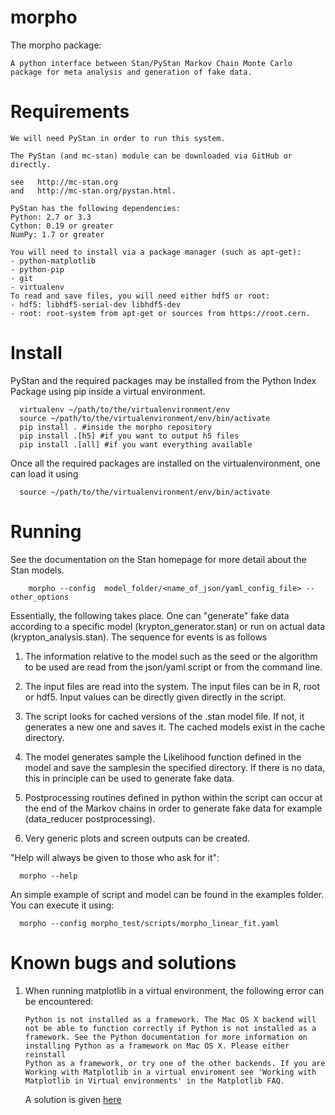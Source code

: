 morpho
======
The morpho package:

    A python interface between Stan/PyStan Markov Chain Monte Carlo package for meta analysis and generation of fake data.


Requirements
======
	We will need PyStan in order to run this system.

	The PyStan (and mc-stan) module can be downloaded via GitHub or directly.

	see   http://mc-stan.org
	and   http://mc-stan.org/pystan.html.

	PyStan has the following dependencies:
	Python: 2.7 or 3.3
	Cython: 0.19 or greater
	NumPy: 1.7 or greater

	You will need to install via a package manager (such as apt-get):
	- python-matplotlib
	- python-pip
	- git
	- virtualenv
	To read and save files, you will need either hdf5 or root:
	- hdf5: libhdf5-serial-dev libhdf5-dev
	- root: root-system from apt-get or sources from https://root.cern.

Install
======
  PyStan and the required packages may be installed from the Python Index Package using pip inside a virtual environment.

      virtualenv ~/path/to/the/virtualenvironment/env
      source ~/path/to/the/virtualenvironment/env/bin/activate
      pip install . #inside the morpho repository
      pip install .[h5] #if you want to output h5 files
      pip install .[all] #if you want everything available

  Once all the required packages are installed on the virtualenvironment, one can load it using

      source ~/path/to/the/virtualenvironment/env/bin/activate

Running
======

  See the documentation on the Stan homepage for more detail about the Stan models.

	  	morpho --config  model_folder/<name_of_json/yaml_config_file> --other_options

  Essentially, the following takes place.  One can "generate" fake data according to a specific model (krypton_generator.stan) or run on actual data (krypton_analysis.stan).  The sequence for events is as follows

  1.  The information relative to the model such as the seed or the algorithm to be used are read from the json/yaml script or from the command line.

  2.  The input files are read into the system.  The input files can be in R, root or hdf5. Input values can be directly given directly in the script.

  3. The script looks for cached versions of the .stan model file.  If not, it generates a new one and saves it.  The cached models exist in the cache directory.

  4.  The model generates sample the Likelihood function defined in the model and save the samplesin the specified directory.  If there is no data, this in principle can be used to generate fake data.

  5.  Postprocessing routines defined in python within the script can occur at the end of the Markov chains in order to generate fake data for example (data_reducer postprocessing).

  6. Very generic plots and screen outputs can be created.

  "Help will always be given to those who ask for it":

      morpho --help

  An simple example of script and model can be found in the examples folder.
  You can execute it using:
  
      morpho --config morpho_test/scripts/morpho_linear_fit.yaml

Known bugs and solutions
======	  
1.  When running matplotlib in a virtual environment, the following error can be encountered:

    ```
    Python is not installed as a framework. The Mac OS X backend will not be able to function correctly if Python is not installed as a
    framework. See the Python documentation for more information on installing Python as a framework on Mac OS X. Please either reinstall
    Python as a framework, or try one of the other backends. If you are Working with Matplotlib in a virtual enviroment see 'Working with
    Matplotlib in Virtual environments' in the Matplotlib FAQ.
    ```
    A solution is given [here](http://stackoverflow.com/questions/21784641/installation-issue-with-matplotlib-python)
